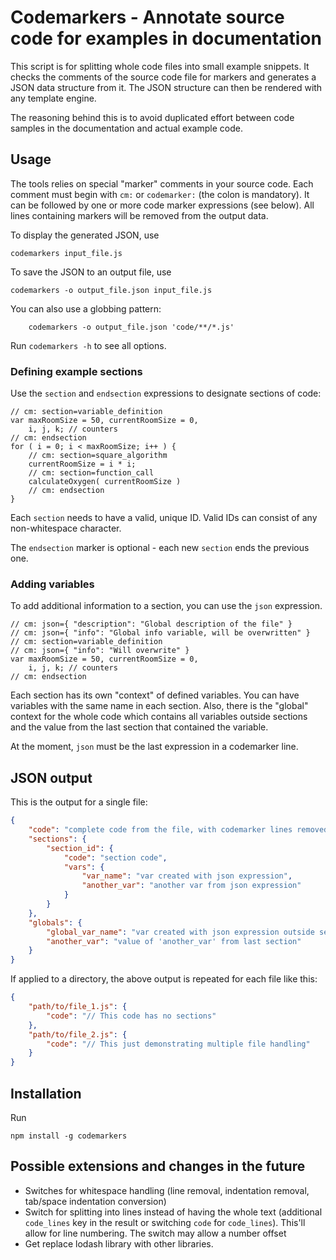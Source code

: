 # Codemarkers - Annotate source code for examples in documentation

This script is for splitting whole code files into small example snippets. It checks the comments of the source code file for markers and generates a JSON data structure from it. The JSON structure can then be rendered with any template engine.

The reasoning behind this is to avoid duplicated effort between code samples in the documentation and actual example code.

## Usage
The tools relies on special "marker" comments in your source code. Each comment must begin with `cm:` or `codemarker:` (the colon is mandatory). It can be followed by one or more code marker expressions (see below). All lines containing markers will be removed from the output data.

To display the generated JSON, use

    codemarkers input_file.js

To save the JSON to an output file, use

    codemarkers -o output_file.json input_file.js

You can also use a globbing pattern:

        codemarkers -o output_file.json 'code/**/*.js'

Run `codemarkers -h` to see all options.

### Defining example sections
Use the `section` and `endsection` expressions to designate sections of code:

    // cm: section=variable_definition
    var maxRoomSize = 50, currentRoomSize = 0,
        i, j, k; // counters
    // cm: endsection
    for ( i = 0; i < maxRoomSize; i++ ) {
        // cm: section=square_algorithm
        currentRoomSize = i * i;
        // cm: section=function_call
        calculateOxygen( currentRoomSize )
        // cm: endsection
    }

Each `section` needs to have a valid, unique ID. Valid IDs can consist of any non-whitespace character.

The `endsection` marker is optional - each new `section` ends the previous one.

### Adding variables
To add additional information to a section, you can use the `json` expression.

    // cm: json={ "description": "Global description of the file" }
    // cm: json={ "info": "Global info variable, will be overwritten" }
    // cm: section=variable_definition
    // cm: json={ "info": "Will overwrite" }
    var maxRoomSize = 50, currentRoomSize = 0,
        i, j, k; // counters
    // cm: endsection

Each section has its own "context" of defined variables. You can have variables with the same name in each section. Also, there is the "global" context for the whole code which contains all variables outside sections and the value from the last section that contained the variable.

At the moment, `json` must be the last expression in a codemarker line.

## JSON output

This is the output for a single file:

```JSON
{
    "code": "complete code from the file, with codemarker lines removed",
    "sections": {
        "section_id": {
            "code": "section code",
            "vars": {
                "var_name": "var created with json expression",
                "another_var": "another var from json expression"
            }
        }
    },
    "globals": {
        "global_var_name": "var created with json expression outside section",
        "another_var": "value of 'another_var' from last section"
    }
}
```

If applied to a directory, the above output is repeated for each file like this:

```JSON
{
    "path/to/file_1.js": {
        "code": "// This code has no sections"
    },
    "path/to/file_2.js": {
        "code": "// This just demonstrating multiple file handling"
    }
}
```

## Installation
Run

    npm install -g codemarkers

## Possible extensions and changes in the future
* Switches for whitespace handling (line removal, indentation removal, tab/space indentation conversion)
* Switch for splitting into lines instead of having the whole text (additional `code_lines` key in the result or switching `code` for `code_lines`). This'll allow for line numbering. The switch may allow a number offset
* Get replace lodash library with other libraries.


